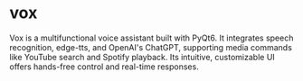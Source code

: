 # vox
Vox is a multifunctional voice assistant built with PyQt6. It integrates speech recognition, edge-tts, and OpenAI's ChatGPT, supporting media commands like YouTube search and Spotify playback. Its intuitive, customizable UI offers hands-free control and real-time responses.

